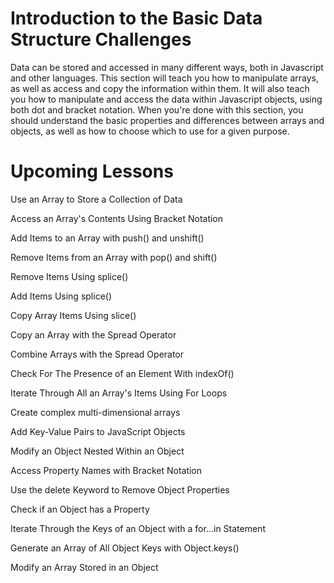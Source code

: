 # Introduction to the Basic Data Structure Challenges #

Data can be stored and accessed in many different ways, both in Javascript and other languages. This section will teach you how to manipulate arrays, as well as access and copy the information within them. It will also teach you how to manipulate and access the data within Javascript objects, using both dot and bracket notation. When you're done with this section, you should understand the basic properties and differences between arrays and objects, as well as how to choose which to use for a given purpose.

# Upcoming Lessons # 

Use an Array to Store a Collection of Data

Access an Array's Contents Using Bracket Notation

Add Items to an Array with push() and unshift()

Remove Items from an Array with pop() and shift()

Remove Items Using splice()

Add Items Using splice()

Copy Array Items Using slice()

Copy an Array with the Spread Operator

Combine Arrays with the Spread Operator

Check For The Presence of an Element With indexOf()

Iterate Through All an Array's Items Using For Loops

Create complex multi-dimensional arrays

Add Key-Value Pairs to JavaScript Objects

Modify an Object Nested Within an Object

Access Property Names with Bracket Notation

Use the delete Keyword to Remove Object Properties

Check if an Object has a Property

Iterate Through the Keys of an Object with a for...in Statement

Generate an Array of All Object Keys with Object.keys()

Modify an Array Stored in an Object